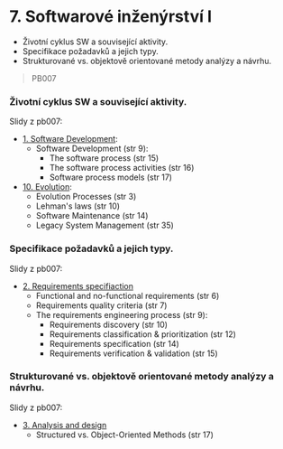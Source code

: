 # 7. Softwarové inženýrství I

* Životní cyklus SW a související aktivity.
* Specifikace požadavků a jejich typy.
* Strukturované vs. objektově orientované metody analýzy a návrhu.

> PB007

### Životní cyklus SW a související aktivity.

Slidy z pb007:

* [1. Software Development](https://is.muni.cz/el/1433/podzim2016/PB007/um/lec/01-SoftwareDevelopment.pdf):
  * Software Development \(str 9\):
    * The software process \(str 15\)
    * The software process activities \(str 16\)
    * Software process models \(str 17\)
* [10. Evolution](https://is.muni.cz/el/1433/podzim2016/PB007/um/lec/10-Evolution.pdf):
  * Evolution Processes \(str 3\)
  * Lehman's laws \(str 10\)
  * Software Maintenance \(str 14\)
  * Legacy System Management \(str 35\)

### Specifikace požadavků a jejich typy.

Slidy z pb007:

* [2. Requirements specifiaction](https://is.muni.cz/el/1433/podzim2016/PB007/um/lec/02-RequirementsSpecification.pdf)
  * Functional and no-functional requirements \(str 6\)
  * Requirements quality criteria \(str 7\)
  * The requirements engineering process \(str 9\):
    * Requirements discovery \(str 10\)
    * Requirements classification & prioritization \(str 12\)
    * Requirements specification \(str 14\)
    * Requirements verification & validation \(str 15\)

### Strukturované vs. objektově orientované metody analýzy a návrhu.

Slidy z pb007:

* [3. Analysis and design](https://is.muni.cz/el/1433/podzim2016/PB007/um/lec/03-AnalysisAndDesign.pdf)
  * Structured vs. Object-Oriented Methods \(str 17\)



